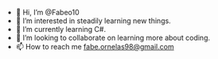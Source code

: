 - 👋 Hi, I’m @Fabeo10
- 👀 I’m interested in steadily learning new things.
- 🌱 I’m currently learning C#.
- 💞️ I’m looking to collaborate on learning more about coding.
- 📫 How to reach me fabe.ornelas98@gmail.com

<!---
Fabeo10/Fabeo10 is a ✨ special ✨ repository because its `README.md` (this file) appears on your GitHub profile.
You can click the Preview link to take a look at your changes.
--->
